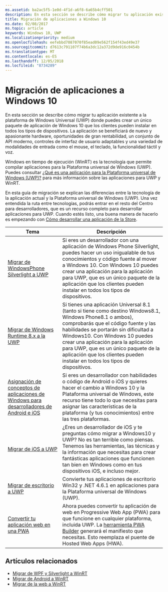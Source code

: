 ```yaml
---
ms.assetid: ba2ac5f5-1e0d-4f1d-a6f8-6a65b4cff501
description: En esta sección se describe cómo migrar tu aplicación existente a la plataforma de Windows Universal (UWP) donde puedes crear un único paquete de aplicación de Windows 10 que los clientes pueden instalar en todos los tipos de dispositivos. La aplicación se beneficiará de nuevo y apasionante hardware, oportunidades de gran rentabilidad, un conjunto de API moderno, controles de interfaz de usuario adaptables y una variedad de modalidades de entrada como el mouse, el teclado, la funcionalidad táctil y voz.
title: Migración de aplicaciones a Windows 10
ms.date: 02/08/2017
ms.topic: article
keywords: Windows 10, UWP
ms.localizationpriority: medium
ms.openlocfilehash: eefebbd7087070f85ead09e562f154f43ed49e37
ms.sourcegitcommit: d7613c791107f74b6a3dc12a372d9de916c0454b
ms.translationtype: MT
ms.contentlocale: es-ES
ms.lasthandoff: 12/05/2018
ms.locfileid: "8734289"
---
```

# <a name="porting-apps-to-windows10"></a>Migración de aplicaciones a Windows 10


En esta sección se describe cómo migrar tu aplicación existente a la plataforma de Windows Universal (UWP) donde puedes crear un único paquete de aplicación de Windows 10 que los clientes pueden instalar en todos los tipos de dispositivos. La aplicación se beneficiará de nuevo y apasionante hardware, oportunidades de gran rentabilidad, un conjunto de API moderno, controles de interfaz de usuario adaptables y una variedad de modalidades de entrada como el mouse, el teclado, la funcionalidad táctil y voz.

Windows en tiempo de ejecución (WinRT) es la tecnología que permite compilar aplicaciones para la Plataforma universal de Windows (UWP). Puedes consultar [¿Qué es una aplicación para la Plataforma universal de Windows (UWP)?](https://msdn.microsoft.com/library/windows/apps/dn726767) para más información sobre las aplicaciones para UWP y WinRT.

En esta guía de migración se explican las diferencias entre la tecnología de la aplicación actual y la Plataforma universal de Windows (UWP). Una vez entendida la ruta entre tecnologías, podrás entrar en el resto del Centro para desarrolladores, que es un recurso completo para desarrollar aplicaciones para UWP. Cuando estés listo, una buena manera de hacerlo es empezando con [Cómo desarrollar una aplicación de la Store](https://msdn.microsoft.com/library/windows/apps/dn726537).

| Tema | Descripción |
|-------|-------------|
| [Migrar de WindowsPhone Silverlight a UWP](wpsl-to-uwp-root.md) | Si eres un desarrollador con una aplicación de Windows Phone Silverlight, puedes hacer un uso inigualable de tus conocimientos y código fuente al mover a Windows 10. Con Windows 10 puedes crear una aplicación para la aplicación para UWP, que es un único paquete de la aplicación que los clientes pueden instalar en todos los tipos de dispositivos. |
| [Migrar de Windows Runtime 8.x a la UWP](w8x-to-uwp-root.md) | Si tienes una aplicación Universal 8.1 (tanto si tiene como destino Windows8.1, Windows Phone8.1 o ambos), comprobarás que el código fuente y las habilidades se portarán sin dificultad a Windows10. Con Windows 10 puedes crear una aplicación para la aplicación para UWP, que es un único paquete de la aplicación que los clientes pueden instalar en todos los tipos de dispositivos. |
| [Asignación de conceptos de aplicaciones de Windows para desarrolladores de Android e iOS](android-ios-uwp-map.md) | Si eres un desarrollador con habilidades o código de Android o iOS y quieres hacer el cambio a Windows 10 y la Plataforma universal de Windows, este recurso tiene todo lo que necesitas para asignar las características de la plataforma (y tus conocimientos) entre las tres plataformas. |
| [Migrar de iOS a UWP](ios-to-uwp-root.md) | ¿Eres un desarrollador de iOS y te preguntas cómo migrar a Windows10 y UWP? No es tan terrible como piensas. Tenemos las herramientas, las técnicas y la información que necesitas para crear fantásticas aplicaciones que funcionen tan bien en Windows como en tus dispositivos iOS, e incluso mejor. |
| [Migrar de escritorio a UWP](desktop-to-uwp-root.md) | Convierte tus aplicaciones de escritorio Win32 y .NET 4.6.1 en aplicaciones para la Plataforma universal de Windows (UWP). |
| [Convertir tu aplicación web en una PWA](https://docs.microsoft.com/microsoft-edge/progressive-web-apps) | Ahora puedes convertir tu aplicación de web en Progressive Web App (PWA) para que funcione en cualquier plataforma, incluida UWP. La [herramienta PWA Builder](https://www.pwabuilder.com) generará el manifiesto que necesitas. Esto reemplaza el puente de Hosted Web Apps (HWA). |

## <a name="related-topics"></a>Artículos relacionados

* [Migrar de WPF y Silverlight a WinRT](https://msdn.microsoft.com/library/windows/apps/dn263237)
* [Migrar de Android a WinRT](https://msdn.microsoft.com/library/windows/apps/jj945421)
* [Migrar de la web a WinRT](https://msdn.microsoft.com/library/windows/apps/hh465151)
